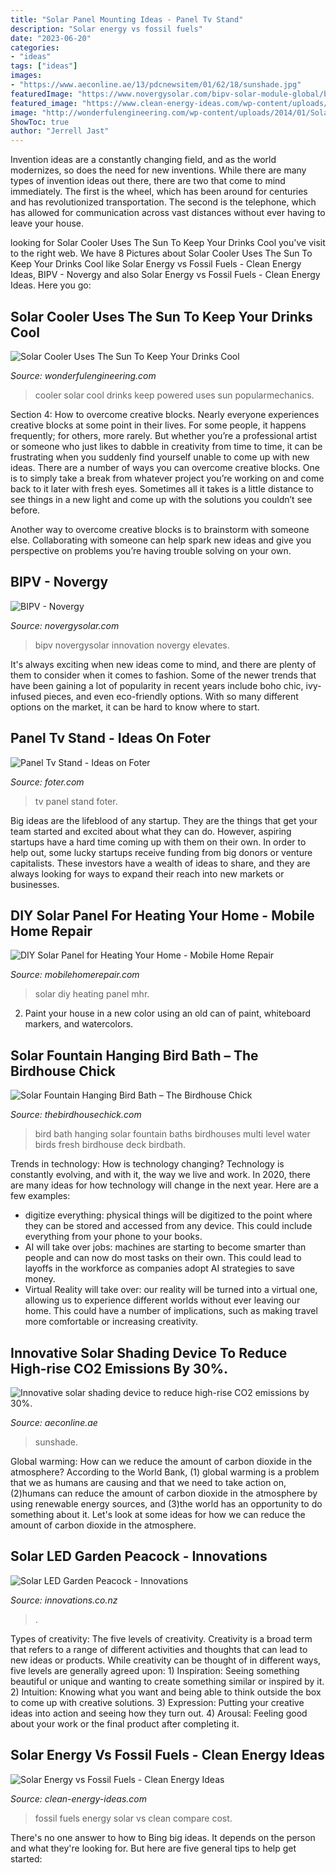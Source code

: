 ```yaml
---
title: "Solar Panel Mounting Ideas - Panel Tv Stand"
description: "Solar energy vs fossil fuels"
date: "2023-06-20"
categories:
- "ideas"
tags: ["ideas"]
images:
- "https://www.aeconline.ae/13/pdcnewsitem/01/62/18/sunshade.jpg"
featuredImage: "https://www.novergysolar.com/bipv-solar-module-global/bipv/images/service-2.jpg"
featured_image: "https://www.clean-energy-ideas.com/wp-content/uploads/2019/11/solar-vs-fossil-fuels-1.jpg"
image: "http://wonderfulengineering.com/wp-content/uploads/2014/01/Solar-Powered-Cooler-2-610x818.jpg"
ShowToc: true
author: "Jerrell Jast"
---
```



Invention ideas are a constantly changing field, and as the world modernizes, so does the need for new inventions. While there are many types of invention ideas out there, there are two that come to mind immediately. The first is the wheel, which has been around for centuries and has revolutionized transportation. The second is the telephone, which has allowed for communication across vast distances without ever having to leave your house.

	

		
looking for Solar Cooler Uses The Sun To Keep Your Drinks Cool you've visit to the right web. We have 8 Pictures about Solar Cooler Uses The Sun To Keep Your Drinks Cool like Solar Energy vs Fossil Fuels - Clean Energy Ideas, BIPV - Novergy and also Solar Energy vs Fossil Fuels - Clean Energy Ideas. Here you go:
		
    
## Solar Cooler Uses The Sun To Keep Your Drinks Cool

<img loading=lazy src="http://wonderfulengineering.com/wp-content/uploads/2014/01/Solar-Powered-Cooler-2-610x818.jpg" onerror="this.onerror=null;this.src='https://tse4.mm.bing.net/th?id=OIP.y5lV5i0E_d-tKaOHvgNI3gHaJ7&amp;pid=15.1';" alt="Solar Cooler Uses The Sun To Keep Your Drinks Cool">

_Source: wonderfulengineering.com_

>cooler solar cool drinks keep powered uses sun popularmechanics. 

	

Section 4: How to overcome creative blocks.
Nearly everyone experiences creative blocks at some point in their lives. For some people, it happens frequently; for others, more rarely. But whether you’re a professional artist or someone who just likes to dabble in creativity from time to time, it can be frustrating when you suddenly find yourself unable to come up with new ideas.
There are a number of ways you can overcome creative blocks. One is to simply take a break from whatever project you’re working on and come back to it later with fresh eyes. Sometimes all it takes is a little distance to see things in a new light and come up with the solutions you couldn’t see before.

Another way to overcome creative blocks is to brainstorm with someone else. Collaborating with someone can help spark new ideas and give you perspective on problems you’re having trouble solving on your own.

    
## BIPV - Novergy

<img loading=lazy src="https://www.novergysolar.com/bipv-solar-module-global/bipv/images/service-2.jpg" onerror="this.onerror=null;this.src='https://tse2.mm.bing.net/th?id=OIP.gM80UC8WDvr4wUGPk3mz_AHaEn&amp;pid=15.1';" alt="BIPV - Novergy">

_Source: novergysolar.com_

>bipv novergysolar innovation novergy elevates. 

	

It's always exciting when new ideas come to mind, and there are plenty of them to consider when it comes to fashion. Some of the newer trends that have been gaining a lot of popularity in recent years include boho chic, ivy-infused pieces, and even eco-friendly options. With so many different options on the market, it can be hard to know where to start.

    
## Panel Tv Stand - Ideas On Foter

<img loading=lazy src="https://foter.com/photos/title/panel-tv-stand.jpg" onerror="this.onerror=null;this.src='https://tse1.mm.bing.net/th?id=OIP.eXVa9eN8fEX57KIQ2JQTYgHaLJ&amp;pid=15.1';" alt="Panel Tv Stand - Ideas on Foter">

_Source: foter.com_

>tv panel stand foter. 

	

Big ideas are the lifeblood of any startup. They are the things that get your team started and excited about what they can do. However, aspiring startups have a hard time coming up with them on their own. In order to help out, some lucky startups receive funding from big donors or venture capitalists. These investors have a wealth of ideas to share, and they are always looking for ways to expand their reach into new markets or businesses.

    
## DIY Solar Panel For Heating Your Home - Mobile Home Repair

<img loading=lazy src="http://www.mobilehomerepair.com/wp-content/uploads/2017/03/diy-solar-heating-air-panel-780x490.jpg" onerror="this.onerror=null;this.src='https://tse3.mm.bing.net/th?id=OIP.L6dDTHbQ-5lWQQr_EZrFVwHaEp&amp;pid=15.1';" alt="DIY Solar Panel for Heating Your Home - Mobile Home Repair">

_Source: mobilehomerepair.com_

>solar diy heating panel mhr. 

	

2. Paint your house in a new color using an old can of paint, whiteboard markers, and watercolors.

    
## Solar Fountain Hanging Bird Bath – The Birdhouse Chick

<img loading=lazy src="https://cdn.shopify.com/s/files/1/0642/1903/products/NFZ-BLU2_a0f44f8e-c7da-4afd-b073-8fee05687b9a_grande.jpeg?v=1423114767" onerror="this.onerror=null;this.src='https://tse3.mm.bing.net/th?id=OIP.tW2DD5mtrQ9ELRPOFwSZTwAAAA&amp;pid=15.1';" alt="Solar Fountain Hanging Bird Bath – The Birdhouse Chick">

_Source: thebirdhousechick.com_

>bird bath hanging solar fountain baths birdhouses multi level water birds fresh birdhouse deck birdbath. 

	

Trends in technology: How is technology changing?
Technology is constantly evolving, and with it, the way we live and work. In 2020, there are many ideas for how technology will change in the next year. Here are a few examples: 
- digitize everything: physical things will be digitized to the point where they can be stored and accessed from any device. This could include everything from your phone to your books. 
- AI will take over jobs: machines are starting to become smarter than people and can now do most tasks on their own. This could lead to layoffs in the workforce as companies adopt AI strategies to save money. 
- Virtual Reality will take over: our reality will be turned into a virtual one, allowing us to experience different worlds without ever leaving our home. This could have a number of implications, such as making travel more comfortable or increasing creativity.

    
## Innovative Solar Shading Device To Reduce High-rise CO2 Emissions By 30%.

<img loading=lazy src="https://www.aeconline.ae/13/pdcnewsitem/01/62/18/sunshade.jpg" onerror="this.onerror=null;this.src='https://tse3.mm.bing.net/th?id=OIP.VOAD4wx81P20MlpboVqbmQHaEE&amp;pid=15.1';" alt="Innovative solar shading device to reduce high-rise CO2 emissions by 30%.">

_Source: aeconline.ae_

>sunshade. 

	

Global warming: How can we reduce the amount of carbon dioxide in the atmosphere?
According to the World Bank, (1) global warming is a problem that we as humans are causing and that we need to take action on, (2)humans can reduce the amount of carbon dioxide in the atmosphere by using renewable energy sources, and (3)the world has an opportunity to do something about it. Let's look at some ideas for how we can reduce the amount of carbon dioxide in the atmosphere.

    
## Solar LED Garden Peacock - Innovations

<img loading=lazy src="http://www.innovations.co.nz/images/product/square/gallery/SOLPK.jpg" onerror="this.onerror=null;this.src='https://tse3.mm.bing.net/th?id=OIP.ebO_jVJsny_teYT0DfZI5AHaHa&amp;pid=15.1';" alt="Solar LED Garden Peacock - Innovations">

_Source: innovations.co.nz_

>. 

	

Types of creativity: The five levels of creativity.
Creativity is a broad term that refers to a range of different activities and thoughts that can lead to new ideas or products. While creativity can be thought of in different ways, five levels are generally agreed upon: 1) Inspiration: Seeing something beautiful or unique and wanting to create something similar or inspired by it. 
2) Intuition: Knowing what you want and being able to think outside the box to come up with creative solutions. 
3) Expression: Putting your creative ideas into action and seeing how they turn out. 
4) Arousal: Feeling good about your work or the final product after completing it.

    
## Solar Energy Vs Fossil Fuels - Clean Energy Ideas

<img loading=lazy src="https://www.clean-energy-ideas.com/wp-content/uploads/2019/11/solar-vs-fossil-fuels-1.jpg" onerror="this.onerror=null;this.src='https://tse3.mm.bing.net/th?id=OIP.QDJ5UHi6Flgo73EbOozgQgHaE8&amp;pid=15.1';" alt="Solar Energy vs Fossil Fuels - Clean Energy Ideas">

_Source: clean-energy-ideas.com_

>fossil fuels energy solar vs clean compare cost. 

	

There's no one answer to how to Bing big ideas. It depends on the person and what they're looking for. But here are five general tips to help get started: 

